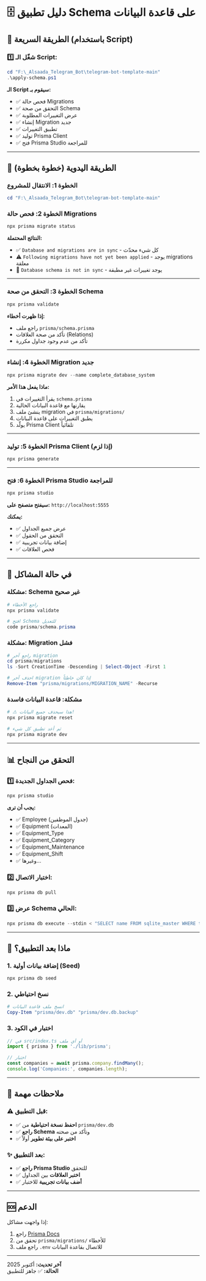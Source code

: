 # 🗄️ دليل تطبيق Schema على قاعدة البيانات

## 🚀 الطريقة السريعة (باستخدام Script)

### 1️⃣ شغّل الـ Script:
```powershell
cd "F:\_Alsaada_Telegram_Bot\telegram-bot-template-main"
.\apply-schema.ps1
```

**الـ Script سيقوم بـ:**
- ✅ فحص حالة Migrations
- ✅ التحقق من صحة Schema
- ✅ عرض التغييرات المطلوبة
- ✅ إنشاء Migration جديد
- ✅ تطبيق التغييرات
- ✅ توليد Prisma Client
- ✅ فتح Prisma Studio للمراجعة

---

## 🔧 الطريقة اليدوية (خطوة بخطوة)

### الخطوة 1: الانتقال للمشروع
```powershell
cd "F:\_Alsaada_Telegram_Bot\telegram-bot-template-main"
```

### الخطوة 2: فحص حالة Migrations
```powershell
npx prisma migrate status
```

**النتائج المحتملة:**
- ✅ `Database and migrations are in sync` - كل شيء محدّث
- ⚠️ `Following migrations have not yet been applied` - يوجد migrations معلقة
- 🔴 `Database schema is not in sync` - يوجد تغييرات غير مطبقة

---

### الخطوة 3: التحقق من صحة Schema
```powershell
npx prisma validate
```

**إذا ظهرت أخطاء:**
- راجع ملف `prisma/schema.prisma`
- تأكد من صحة العلاقات (Relations)
- تأكد من عدم وجود جداول مكررة

---

### الخطوة 4: إنشاء Migration جديد
```powershell
npx prisma migrate dev --name complete_database_system
```

**ماذا يفعل هذا الأمر:**
1. يقرأ التغييرات في `schema.prisma`
2. يقارنها مع قاعدة البيانات الحالية
3. ينشئ ملف migration في `prisma/migrations/`
4. يطبق التغييرات على قاعدة البيانات
5. يولّد Prisma Client تلقائياً

---

### الخطوة 5: توليد Prisma Client (إذا لزم)
```powershell
npx prisma generate
```

---

### الخطوة 6: فتح Prisma Studio للمراجعة
```powershell
npx prisma studio
```

**سيفتح متصفح على:** `http://localhost:5555`

**يمكنك:**
- ✅ عرض جميع الجداول
- ✅ التحقق من الحقول
- ✅ إضافة بيانات تجريبية
- ✅ فحص العلاقات

---

## 🔄 في حالة المشاكل

### مشكلة: Schema غير صحيح
```powershell
# راجع الأخطاء
npx prisma validate

# افتح Schema للتعديل
code prisma/schema.prisma
```

### مشكلة: Migration فشل
```powershell
# راجع آخر migration
cd prisma/migrations
ls -Sort CreationTime -Descending | Select-Object -First 1

# احذف آخر migration إذا كان خاطئاً
Remove-Item "prisma/migrations/MIGRATION_NAME" -Recurse
```

### مشكلة: قاعدة البيانات فاسدة
```powershell
# ⚠️ هذا سيحذف جميع البيانات!
npx prisma migrate reset

# ثم أعد تطبيق كل شيء
npx prisma migrate dev
```

---

## 📊 التحقق من النجاح

### 1️⃣ فحص الجداول الجديدة:
```powershell
npx prisma studio
```

**يجب أن ترى:**
- ✅ Employee (جدول الموظفين)
- ✅ Equipment (المعدات)
- ✅ Equipment_Type
- ✅ Equipment_Category
- ✅ Equipment_Maintenance
- ✅ Equipment_Shift
- ✅ وغيرها...

### 2️⃣ اختبار الاتصال:
```powershell
npx prisma db pull
```

### 3️⃣ عرض Schema الحالي:
```powershell
npx prisma db execute --stdin < "SELECT name FROM sqlite_master WHERE type='table';"
```

---

## 🎯 ماذا بعد التطبيق؟

### 1. إضافة بيانات أولية (Seed)
```powershell
npx prisma db seed
```

### 2. نسخ احتياطي
```powershell
# انسخ ملف قاعدة البيانات
Copy-Item "prisma/dev.db" "prisma/dev.db.backup"
```

### 3. اختبار في الكود
```typescript
// في src/index.ts أو أي ملف
import { prisma } from './lib/prisma';

// اختبار
const companies = await prisma.company.findMany();
console.log('Companies:', companies.length);
```

---

## 📝 ملاحظات مهمة

### ⚠️ قبل التطبيق:
- ✅ **احفظ نسخة احتياطية** من `prisma/dev.db`
- ✅ **راجع Schema** وتأكد من صحته
- ✅ **اختبر على بيئة تطوير** أولاً

### ✨ بعد التطبيق:
- ✅ **راجع Prisma Studio** للتحقق
- ✅ **اختبر العلاقات** بين الجداول
- ✅ **أضف بيانات تجريبية** للاختبار

---

## 🆘 الدعم

إذا واجهت مشاكل:
1. راجع [Prisma Docs](https://www.prisma.io/docs)
2. تحقق من `prisma/migrations/` للأخطاء
3. راجع ملف `.env` للاتصال بقاعدة البيانات

---

**آخر تحديث:** أكتوبر 2025  
**الحالة:** ✅ جاهز للتطبيق
